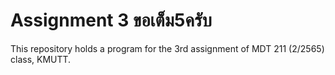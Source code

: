 # Assignment 3 ขอเต็ม5ครับ
This repository holds a program for the 3rd assignment of MDT 211 (2/2565) class, KMUTT.
